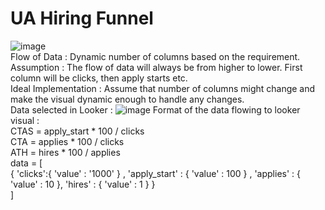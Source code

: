 # UA Hiring Funnel
![image](https://user-images.githubusercontent.com/104884127/224622392-d64a56e5-d84b-44b1-844b-b4efc9debd15.png)
</br>Flow of Data : Dynamic number of columns based on the requirement.
</br>Assumption : The flow of data will always be from higher to lower. First column will be clicks, then apply starts etc. 
</br>Ideal Implementation : Assume that number of columns might change and make the visual dynamic enough to handle any changes. 
</br>Data selected in Looker : 
![image](https://user-images.githubusercontent.com/104884127/224623415-50213069-e5f9-4a86-9a79-aad9440c7a82.png)
Format of the data flowing to looker visual : 
</br> CTAS = apply_start * 100 / clicks
</br> CTA = applies * 100 / clicks
</br> ATH = hires * 100 / applies
</br>data = [</br>
  { 'clicks':{ 'value' : '1000' } , 'apply_start' : { 'value' : 100 } , 'applies' : { 'value' : 10 }, 'hires' : { 'value' : 1 }   }
</br>]
